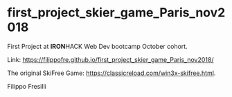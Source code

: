 # first_project_skier_game_Paris_nov2018

First Project at <strong>IRON</strong>HACK Web Dev bootcamp October cohort.

Link: https://filippofre.github.io/first_project_skier_game_Paris_nov2018/

The original SkiFree Game: https://classicreload.com/win3x-skifree.html.

Filippo Fresilli
